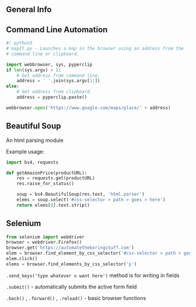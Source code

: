 ## General Info

## Command Line Automation

```python
#! python3
# mapIt.py - Launches a map in the browser using an address from the
# command line or clipboard.

import webbrowser, sys, pyperclip
if len(sys.argv) > 1:
    # Get address from command line.
    address = ' '.join(sys.argv[1:])
else:
    # Get address from clipboard.
    address = pyperclip.paste()

webbrowser.open('https://www.google.com/maps/place/' + address)
```

## Beautiful Soup

An html parsing module

Example usage:

```python
import bs4, requests

def getAmazonPrice(productURL):
    res = requests.get(productURL)
    res.raise_for_status()

    soup = bs4.BeautifulSoup(res.text, 'html.parser')
    elems = soup.select('#css-selector > path > goes > here')
    return elems[0].text.strip()
```

## Selenium

```python
from selenium import webdriver
browser = webdriver.Firefox()
browser.get('https://automatetheboringstuff.com')
elem = browser.find_element_by_css_selector('#css-selector > path > goes > here')
elem.click()
elems = browser.find_elements_by_css_selector('p')
```

`.send_keys('type whatever u want here')` method is for writing in fields

`.submit()` - automatically submits the active form field

`.back()` , `.forward()` , `.reload()` - basic browser functions

